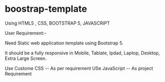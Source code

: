 # boostrap-template
Using HTML5 , CSS,  BOOTSTRAP 5, JAVASCRIPT

User Requirement:-

Need Static web application template using Bootstrap 5.

It should be a fully responsive in Mobile, Tablate, Ipdad, Laptop, Desktop, Extra Large Screen.

Use Custome CSS -- As per requirement 
USe JavaScript -- As project Requirement

